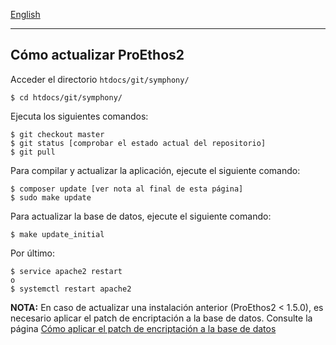 [English](proethos2-update.md)

---

Cómo actualizar ProEthos2
-------------------------

Acceder el directorio `htdocs/git/symphony/`

    $ cd htdocs/git/symphony/

Ejecuta los siguientes comandos:

    $ git checkout master
    $ git status [comprobar el estado actual del repositorio]
    $ git pull

Para compilar y actualizar la aplicación, ejecute el siguiente comando:

    $ composer update [ver nota al final de esta página]
    $ sudo make update

Para actualizar la base de datos, ejecute el siguiente comando:

    $ make update_initial

Por último:

    $ service apache2 restart
    o
    $ systemctl restart apache2

__NOTA:__ En caso de actualizar una instalación anterior (ProEthos2 < 1.5.0), es necesario aplicar el patch de encriptación a la base de datos. Consulte la página [Cómo aplicar el patch de encriptación a la base de datos](how-to/how-to-apply-the-encryption-patch-to-the-database-es.md)
